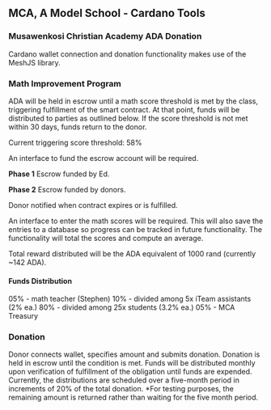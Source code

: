 ## MCA, A Model School - Cardano Tools

### Musawenkosi Christian Academy ADA Donation
Cardano wallet connection and donation functionality makes use of the MeshJS library.

### Math Improvement Program

ADA will be held in escrow until a math score threshold is met by the class, triggering fulfillment of the smart contract. At that point, funds will be distributed to parties as outlined below. If the score threshold is not met within 30 days, funds return to the donor.

Current triggering score threshold: 58%

An interface to fund the escrow account will be required.

**Phase 1**
Escrow funded by Ed.

**Phase 2**
Escrow funded by donors.

Donor notified when contract expires or is fulfilled.

An interface to enter the math scores will be required. This will also save the entries to a database so progress can be tracked in future functionality. The functionality will total the scores and compute an average.

Total reward distributed will be the ADA equivalent of 1000 rand (currently ~142 ADA).

#### Funds Distribution
05% - math teacher (Stephen)
10% - divided among 5x iTeam assistants (2% ea.)
80% - divided among 25x students (3.2% ea.)
05% - MCA Treasury

### Donation

Donor connects wallet, specifies amount and submits donation.
Donation is held in escrow until the condition is met.
Funds will be distributed monthly upon verification of fulfillment of the obligation until funds are expended.
Currently, the distributions are scheduled over a five-month period in increments of 20% of the total donation.
*For testing purposes, the remaining amount is returned rather than waiting for the five month period.